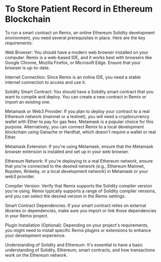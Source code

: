 # To Store Patient Record in Ethereum Blockchain

To run a smart contract on Remix, an online Ethereum Solidity development environment, you need several prerequisites in place. Here are the key requirements:

Web Browser: You should have a modern web browser installed on your computer. Remix is a web-based IDE, and it works best with browsers like Google Chrome, Mozilla Firefox, or Microsoft Edge. Ensure that your browser is up-to-date.

Internet Connection: Since Remix is an online IDE, you need a stable internet connection to access and use it.

Solidity Smart Contract: You should have a Solidity smart contract that you want to compile and deploy. You can create a new contract in Remix or import an existing one.

Metamask or Web3 Provider: If you plan to deploy your contract to a real Ethereum network (mainnet or a testnet), you will need a cryptocurrency wallet with Ether to pay for gas fees. Metamask is a popular choice for this purpose. Alternatively, you can connect Remix to a local development blockchain using Ganache or Hardhat, which doesn't require a wallet or real Ether.

Metamask Extension: If you're using Metamask, ensure that the Metamask browser extension is installed and set up in your web browser.

Ethereum Network: If you're deploying to a real Ethereum network, ensure that you're connected to the desired network (e.g., Ethereum Mainnet, Ropsten, Rinkeby, or a local development network) in Metamask or your web3 provider.

Compiler Version: Verify that Remix supports the Solidity compiler version you're using. Remix typically supports a range of Solidity compiler versions, and you can select the desired version in the Remix settings.

Smart Contract Dependencies: If your smart contract relies on external libraries or dependencies, make sure you import or link those dependencies in your Remix project.

Plugin Installation (Optional): Depending on your project's requirements, you might need to install specific Remix plugins or extensions to enhance your development experience.

Understanding of Solidity and Ethereum: It's essential to have a basic understanding of Solidity, Ethereum, smart contracts, and how transactions work on the Ethereum network.
